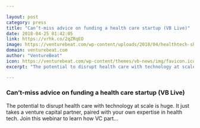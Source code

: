 ```yaml
---

layout: post
category: press
title: "Can’t-miss advice on funding a health care startup (VB Live)"
date: 2018-04-25 01:42:05
link: https://vrhk.co/2qZRqEO
image: https://venturebeat.com/wp-content/uploads/2018/04/healthtech-shutterstock_735489823.jpg?fit=1200%2C850&strip=all
domain: venturebeat.com
author: "VentureBeat"
icon: https://venturebeat.com/wp-content/themes/vb-news/img/favicon.ico
excerpt: "The potential to disrupt health care with technology at scale is huge. It just takes a venture capital partner, paired with your own expertise in health tech. Join this webinar to learn how VC part…"

---
```


### Can’t-miss advice on funding a health care startup (VB Live)

The potential to disrupt health care with technology at scale is huge. It just takes a venture capital partner, paired with your own expertise in health tech. Join this webinar to learn how VC part…